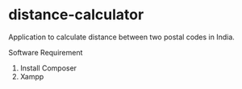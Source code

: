 # distance-calculator
Application to calculate distance between two postal codes in India.

Software Requirement 
1. Install Composer
2. Xampp 




